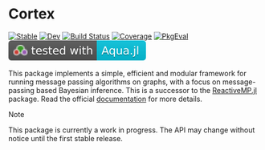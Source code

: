 # Cortex

[![Stable](https://img.shields.io/badge/docs-stable-blue.svg)](https://ReactiveBayes.github.io/Cortex.jl/stable/)
[![Dev](https://img.shields.io/badge/docs-dev-blue.svg)](https://ReactiveBayes.github.io/Cortex.jl/dev/)
[![Build Status](https://github.com/ReactiveBayes/Cortex.jl/actions/workflows/CI.yml/badge.svg?branch=main)](https://github.com/ReactiveBayes/Cortex.jl/actions/workflows/CI.yml?query=branch%3Amain)
[![Coverage](https://codecov.io/gh/ReactiveBayes/Cortex.jl/branch/main/graph/badge.svg)](https://codecov.io/gh/ReactiveBayes/Cortex.jl)
[![PkgEval](https://JuliaCI.github.io/NanosoldierReports/pkgeval_badges/C/Cortex.svg)](https://JuliaCI.github.io/NanosoldierReports/pkgeval_badges/C/Cortex.html)
[![Aqua](https://raw.githubusercontent.com/JuliaTesting/Aqua.jl/master/badge.svg)](https://github.com/JuliaTesting/Aqua.jl)

This package implements a simple, efficient and modular framework for running message passing algorithms on graphs, with a focus on message-passing based Bayesian inference. This is a successor to the [ReactiveMP.jl](https://github.com/ReactiveBayes/ReactiveMP.jl) package. Read the official [documentation](https://ReactiveBayes.github.io/Cortex.jl/stable/) for more details.

> [!NOTE]
> This package is currently a work in progress. The API may change without notice until the first stable release.

